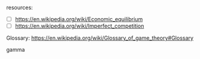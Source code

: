 resources:
- [ ] https://en.wikipedia.org/wiki/Economic_equilibrium
- [ ] https://en.wikipedia.org/wiki/Imperfect_competition

Glossary:
https://en.wikipedia.org/wiki/Glossary_of_game_theory#Glossary

gamma